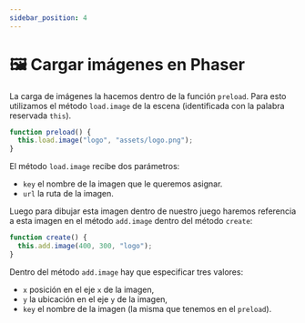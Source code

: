 ```yaml
---
sidebar_position: 4
---
```


# 🖼️ Cargar imágenes en Phaser

La carga de imágenes la hacemos dentro de la función `preload`. Para esto utilizamos el método `load.image` de la escena (identificada con la palabra reservada `this`).

```js
function preload() {
  this.load.image("logo", "assets/logo.png");
}
```

El método `load.image` recibe dos parámetros:

- `key` el nombre de la imagen que le queremos asignar.
- `url` la ruta de la imagen.

Luego para dibujar esta imagen dentro de nuestro juego haremos referencia a esta imagen en el método `add.image` dentro del método `create`:

```js
function create() {
  this.add.image(400, 300, "logo");
}
```

Dentro del método `add.image` hay que especificar tres valores:

- `x` posición en el eje `x` de la imagen,
- `y` la ubicación en el eje `y` de la imagen,
- `key` el nombre de la imagen (la misma que tenemos en el `preload`).
